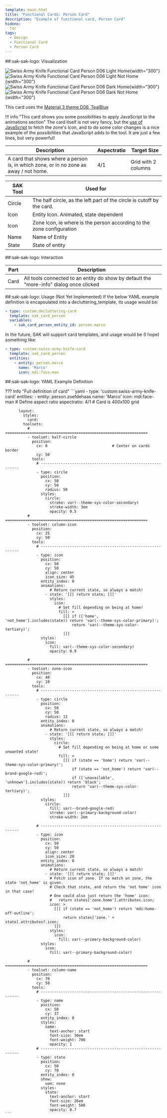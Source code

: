 ```yaml
---
template: main.html
title: "Functional Cards: Person Card"
description: "Example of functional card, Person Card"
hideno:
  toc
tags:
  - Design
  - Functional Card
  - Person Card
---
```

<!-- GT/GL -->
##:sak-sak-logo: Visualization

![Swiss Army Knife Functional Card Person D06 Light Home]( ../assets/screenshots/sak-functional-card-12-person-theme-d06-light-home.png){width="300"}
![Swiss Army Knife Functional Card Person D06 Light Not Home]( ../assets/screenshots/sak-functional-card-12-person-theme-d06-light-not_home.png){width="300"}
<br>![Swiss Army Knife Functional Card Person D06 Dark Home]( ../assets/screenshots/sak-functional-card-12-person-theme-d06-dark-home.png){width="300"}
![Swiss Army Knife Functional Card Person D06 Dark Not Home]( ../assets/screenshots/sak-functional-card-12-person-theme-d06-dark-not_home.png){width="300"}

This card uses the [Material 3 theme D06, TealBlue][ham3-d06-url]

!!! info "This card shows you some possibilities to apply JavaScript to the animations section"
    The card itself is not very fancy, but the [use of JavaScript][Swiss Army Knife Javascript Snippets] to fetch the zone's Icon, and to do some color changes is a nice example of the possibilities that JavaScript adds to the tool. It are just a few lines, but very powerful!
    
| Description| Aspectratio| Target Size |
|-|-|-|
| A card that shows where a person is, in which zone, or in no zone as away / not home.| 4/1 | Grid with 2 columns |

| SAK Tool| Used for |
|-|-|
| Circle | The half circle, as the left part of the circle is cutoff by the card.
| Icon | Entity Icon. Animated, state dependent|
| Icon | Zone Icon, ie where is the person according to the zone configuration|
| Name | Name of Entity|
| State | State of entity|

##:sak-sak-logo: Interaction

| Part | Description|
|-|-|
| Card | All tools connected to an entity do show by default the "more-info" dialog once clicked |

##:sak-sak-logo: Usage (Not Yet Implemented)
If the below YAML example definition is encapsulated into a decluttering_template, its usage would be:

```yaml linenums="1"
- type: custom:decluttering-card
  template: sak_card_person
  variables:
    - sak_card_person_entity_id: person.marco
```

In the future, SAK will support card templates, and usage would be (I hope) something like:


```yaml linenums="1"
- type: custom:swiss-army-knife-card
  template: sak_card_person
  entities:
    - entity: person.marco
      name: 'Marco'
      icon: mdi:face-man
```

##:sak-sak-logo: YAML Example Definition

??? Info "Full definition of card"
    ```yaml
        - type: 'custom:swiss-army-knife-card'
          entities:
            - entity: person.zoefdehaas
              name: 'Marco'
              icon: mdi:face-man
          # Define aspect ratio
          aspectratio: 4/1                          # Card is 400x100 grid

          layout:
            styles:
              card:
            toolsets:
              # ================================================================
              - toolset: half-circle
                position:
                  cx: 0                             # Center on cards border 
                  cy: 50
                tools:
                  # ------------------------------------------------------------
                  - type: circle
                    position:
                      cx: 50
                      cy: 50
                      radius: 50
                    styles:
                      circle:
                        stroke: var(--theme-sys-color-secondary)
                        stroke-width: 3em
                        opacity: 0.5
              # ================================================================
              - toolset: column-icon
                position:
                  cx: 25
                  cy: 50
                tools:
                  # ------------------------------------------------------------
                  - type: icon
                    position:
                      cx: 50
                      cy: 50
                      align: center
                      icon_size: 45
                    entity_index: 0
                    animations:
                        # Return current state, so always a match!
                      - state: '[[[ return state; ]]]'
                        styles:
                          icon:
                            # Set fill depending on being at home!
                            fill: >
                              [[[ if (['home', 'not_home'].includes(state)) return 'var(--theme-sys-color-primary)';
                                  return 'var(--theme-sys-color-tertiary)';
                              ]]]
                    styles:
                      icon:
                        fill: var(--theme-sys-color-secondary)
                        opacity: 0.9
                    
              # ================================================================
              - toolset: zone-icon
                position:
                  cx: 40
                  cy: 18
                tools:
                  # ------------------------------------------------------------
                  - type: circle
                    position:
                      cx: 50
                      cy: 50
                      radius: 13
                    entity_index: 0
                    animations:
                        # Return current state, so always a match!
                      - state: '[[[ return state; ]]]'
                        styles:
                          circle:
                            # Set fill depending on being at home or some unwanted state!
                            fill: >
                              [[[ if (state == 'home') return 'var(--theme-sys-color-primary)';
                                  if (state == 'not_home') return 'var(--brand-google-red)';
                                  if (['unavailable', 'unknown'].includes(state)) return 'black';
                                  return 'var(--theme-sys-color-tertiary)';
                              ]]]
                    styles:
                      circle:
                        fill: var(--brand-google-red)
                        stroke: var(--primary-background-color)
                        stroke-width: 2em

                  # ------------------------------------------------------------
                  - type: icon
                    position:
                      cx: 50
                      cy: 50
                      align: center
                      icon_size: 20
                    entity_index: 0
                    animations:
                        # Return current state, so always a match!
                      - state: '[[[ return state; ]]]'
                        # Fetch icon of zone. If no match on zone, the state 'not_home' is given.
                        # Check that state, and return the 'not home' icon in that case!
                        # One could also just return the 'home' icon:
                        #   return states['zone.home'].attributes.icon;
                        icon: >
                          [[[ if (state == 'not_home') return 'mdi:home-off-outline';
                              return states['zone.' + state].attributes?.icon;
                          ]]]
                        styles:
                          icon:
                            fill: var(--primary-background-color)
                    styles:
                      icon:
                        fill: var(--primary-background-color)

              # ================================================================
              - toolset: column-name
                position:
                  cx: 70
                  cy: 50
                tools:
                  # ------------------------------------------------------------
                  - type: name
                    position:
                      cx: 50
                      cy: 37
                    entity_index: 0
                    styles:
                      name:
                        text-anchor: start
                        font-size: 30em
                        font-weight: 700
                        opacity: 1
                  # ------------------------------------------------------------
                  - type: state
                    position:
                      cx: 50
                      cy: 70
                    entity_index: 0
                    show:
                      uom: none
                    styles:
                      state:
                        text-anchor: start
                        font-size: 26em
                        font-weight: 500
                        opacity: 0.7
    ```

<!-- Image references -->

<!--- Internal References... --->
[Swiss Army Knife Tutorial 02]: ../tutorials/10-step-tutorial-02-intro.md
[Swiss Army Knife Javascript Snippets]: ../basics/templates/javascript-snippets.md

<!--- External References... --->
[ham3-d06-url]: https://material3-themes-manual.amoebelabs.com/examples/material3-example-theme-d06-tealblue/


